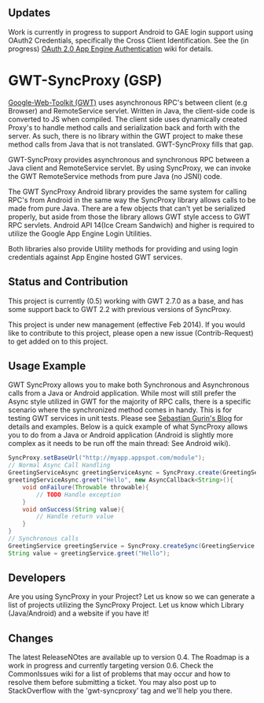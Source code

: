 ## Updates

Work is currently in progress to support Android to GAE login support using OAuth2 Credentials, specifically the Cross Client Identification. See the (in progress) [OAuth 2.0 App Engine Authentication](https://github.com/jcricket/gwt-syncproxy/wiki/OAuth-2.0-App-Engine-Authentication) wiki for details.

# GWT-SyncProxy (GSP)

[Google-Web-Toolkit (GWT)](http://www.gwtproject.org/) uses asynchronous RPC's between client (e.g Browser) and RemoteService servlet. Written in Java, the client-side code is converted to JS when compiled. The client side uses dynamically created Proxy's to handle method calls and serialization back and forth with the server. As such, there is no library within the GWT project to make these method calls from Java that is not translated. GWT-SyncProxy fills that gap.

GWT-SyncProxy provides asynchronous and synchronous RPC between a Java client and RemoteService servlet. By using SyncProxy, we can invoke the GWT RemoteService methods from pure Java (no JSNI) code.

The GWT SyncProxy Android library provides the same system for calling RPC's from Android in the same way the SyncProxy library allows calls to be made from pure Java. There are a few objects that can't yet be serialized properly, but aside from those the library allows GWT style access to GWT RPC servlets. Android API 14(Ice Cream Sandwich) and higher is required to utilize the Google App Engine Login Utilities.

Both libraries also provide Utility methods for providing and using login credentials against App Engine hosted GWT services.

## Status and Contribution

This project is currently (0.5) working with GWT 2.7.0 as a base, and has some support back to GWT 2.2 with previous versions of SyncProxy.

This project is under new management (effective Feb 2014). If you would like to contribute to this project, please open a new issue (Contrib-Request) to get added on to this project.

## Usage Example

GWT SyncProxy allows you to make both Synchronous and Asynchronous calls from a Java or Android application. While most will still prefer the Async style utilized in GWT for the majority of RPC calls, there is a specific scenario where the synchronized method comes in handy. This is for testing GWT services in unit tests. Please see [Sebastian Gurin's Blog](http://cancerberonia.blogspot.com/2012/10/testing-gwt-service-classes.html) for details and examples. Below is a quick example of what SyncProxy allows you to do from a Java or Android application (Android is slightly more complex as it needs to be run off the main thread: See Android wiki).
```java
SyncProxy.setBaseUrl("http://myapp.appspot.com/module");
// Normal Async Call Handling
GreetingServiceAsync greetingServiceAsync = SyncProxy.create(GreetingService.class);
greetingServiceAsync.greet("Hello", new AsyncCallback<String>(){
    void onFailure(Throwable throwable){
        // TODO Handle exception
    }
    void onSuccess(String value){
        // Handle return value
    } 
}
// Synchronous calls
GreetingService greetingService = SyncProxy.createSync(GreetingService.class);
String value = greetingService.greet("Hello");
```

## Developers

Are you using SyncProxy in your Project? Let us know so we can generate a list of projects utilizing the SyncProxy Project. Let us know which Library (Java/Android) and a website if you have it!

## Changes

The latest ReleaseNOtes are available up to version 0.4. The Roadmap is a work in progress and currently targeting version 0.6. Check the CommonIssues wiki for a list of problems that may occur and how to resolve them before submitting a ticket. You may also post up to StackOverflow with the 'gwt-syncproxy' tag and we'll help you there.
